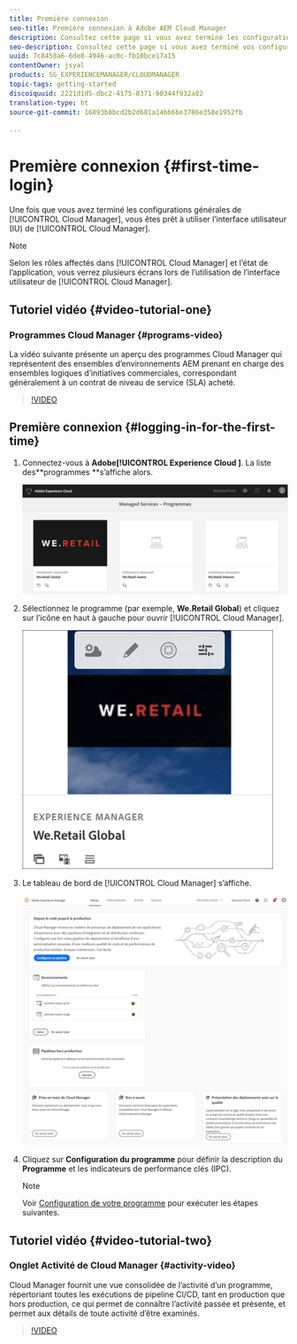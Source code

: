 ```yaml
---
title: Première connexion
seo-title: Première connexion à Adobe AEM Cloud Manager
description: Consultez cette page si vous avez terminé les configurations générales et que vous êtes prêt à utiliser Cloud Manager pour la première fois.
seo-description: Consultez cette page si vous avez terminé vos configurations générales et que vous êtes prêt à utiliser Adobe AEM Cloud Manager pour la première fois.
uuid: 7c8458a6-6de8-4946-ac0c-fb10bce17a15
contentOwner: jsyal
products: SG_EXPERIENCEMANAGER/CLOUDMANAGER
topic-tags: getting-started
discoiquuid: 2221d1d5-dbc2-4175-8371-60344f932a82
translation-type: ht
source-git-commit: 16893b8bcd2b2d681a14bb6be3786e358e1952fb

---
```



# Première connexion {#first-time-login}

Une fois que vous avez terminé les configurations générales de [!UICONTROL Cloud Manager], vous êtes prêt à utiliser l’interface utilisateur (IU) de [!UICONTROL Cloud Manager].

>[!NOTE]
>
>Selon les rôles affectés dans [!UICONTROL Cloud Manager] et l’état de l’application, vous verrez plusieurs écrans lors de l’utilisation de l’interface utilisateur de [!UICONTROL Cloud Manager].

## Tutoriel vidéo {#video-tutorial-one}

### Programmes Cloud Manager {#programs-video}

La vidéo suivante présente un aperçu des programmes Cloud Manager qui représentent des ensembles d’environnements AEM prenant en charge des ensembles logiques d’initiatives commerciales, correspondant généralement à un contrat de niveau de service (SLA) acheté.

>[!VIDEO](https://video.tv.adobe.com/v/26313/?captions=fre_fr)

## Première connexion {#logging-in-for-the-first-time}

1. Connectez-vous à **Adobe[!UICONTROL Experience Cloud ]**. La liste des**programmes **s’affiche alors.

   ![](assets/screen_shot_2018-06-04at120643pm.png)

1. Sélectionnez le programme (par exemple, **We.Retail Global**) et cliquez sur l’icône en haut à gauche pour ouvrir [!UICONTROL Cloud Manager].

   ![](assets/first-timea1.png)

1. Le tableau de bord de [!UICONTROL Cloud Manager] s’affiche.

   ![](assets/FirstLogin1.png)

1. Cliquez sur **Configuration du programme** pour définir la description du **Programme** et les indicateurs de performance clés (IPC).

   >[!NOTE]
   >
   >Voir [Configuration de votre programme](https://helpx.adobe.com/experience-manager/cloud-manager/using/setting-up-program.html) pour exécuter les étapes suivantes.

## Tutoriel vidéo {#video-tutorial-two}

### Onglet Activité de Cloud Manager {#activity-video}

Cloud Manager fournit une vue consolidée de l’activité d’un programme, répertoriant toutes les exécutions de pipeline CI/CD, tant en production que hors production, ce qui permet de connaître l’activité passée et présente, et permet aux détails de toute activité d’être examinés.

>[!VIDEO](https://video.tv.adobe.com/v/26313/?captions=fre_fr)